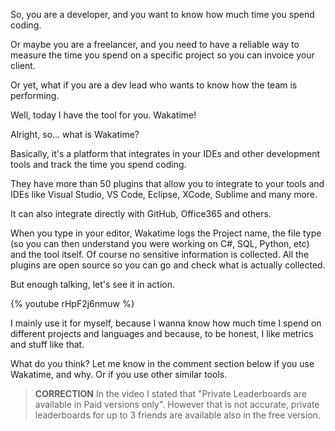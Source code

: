So, you are a developer, and you want to know how much time you spend coding.

Or maybe you are a freelancer, and you need to have a reliable way to measure the time you spend on a specific project so you can invoice your client.

Or yet, what if you are a dev lead who wants to know how the team is performing.

Well, today I have the tool for you. Wakatime!

Alright, so... what is Wakatime?

Basically, it's a platform that integrates in your IDEs and other development tools and track the time you spend coding.

They have more than 50 plugins that allow you to integrate to your tools and IDEs like Visual Studio, VS Code, Eclipse, XCode, Sublime and many more.

It can also integrate directly with GitHub, Office365 and others.

When you type in your editor, Wakatime logs the Project name, the file type (so you can then understand you were working on C#, SQL, Python, etc) and the tool itself. Of course no sensitive information is collected. All the plugins are open source so you can go and check what is actually collected.

But enough talking, let's see it in action.

{% youtube rHpF2j6nmuw %}	

I mainly use it for myself, because I wanna know how much time I spend on different projects and languages and because, to be honest, I like metrics and stuff like that.

What do you think? Let me know in the comment section below if you use Wakatime, and why. Or if you use other similar tools.

> __CORRECTION__
> In the video I stated that "Private Leaderboards are available in Paid versions only".
> However that is not accurate, private leaderboards for up to 3 friends are available also in the free version.

